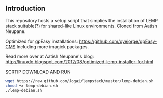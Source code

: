 ## Introduction
This repository hosts a setup script that simplies the installation of LEMP stack suitable(?) for shared-like Linux environments. 
Cloned from Aatish Neupane.

Optimized for gpEasy installations: https://github.com/oyejorge/gpEasy-CMS
Including more imagick packages.

Read more over at Aatish Neupane's blog:
http://linuxdo.blogspot.com/2012/08/optimized-lemp-installer-for.html

SCRTIP DOWNLOAD AND RUN

```sh
wget https://raw.github.com/Jogai/lempstack/master/lemp-debian.sh
chmod +x lemp-debian.sh
./lemp-debian.sh
```
